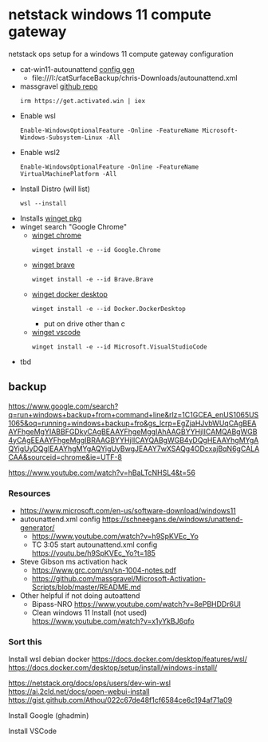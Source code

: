 # netstack windows 11 compute gateway
netstack ops setup for a windows 11 compute gateway configuration

- cat-win11-autounattend [config gen](https://schneegans.de/windows/unattend-generator/)
  - file:///I:/catSurfaceBackup/chris-Downloads/autounattend.xml
- massgravel [github repo](https://github.com/massgravel/Microsoft-Activation-Scripts/blob/master/README.md)
  ```
  irm https://get.activated.win | iex
  ```
- Enable wsl
  ```
  Enable-WindowsOptionalFeature -Online -FeatureName Microsoft-Windows-Subsystem-Linux -All
  ```
- Enable wsl2
  ```
  Enable-WindowsOptionalFeature -Online -FeatureName VirtualMachinePlatform -All
  ```
- Install Distro (will list)
  ```
  wsl --install
  ```
- Installs [winget pkg](https://winget.run)
- winget search "Google Chrome"
  - [winget chrome](https://winget.run/pkg/Google/Chrome)
    ```
    winget install -e --id Google.Chrome
    ```
  - [winget brave](https://winget.run/pkg/Brave/Brave)
    ```
    winget install -e --id Brave.Brave
    ```
  - [winget docker desktop](https://winget.run/pkg/Docker/DockerDesktop)
    ```
    winget install -e --id Docker.DockerDesktop
    ```
    - put on drive other than c
  - [winget vscode](https://winget.run/pkg/Microsoft/VisualStudioCode)
    ```
    winget install -e --id Microsoft.VisualStudioCode
    ```
- tbd

## backup
https://www.google.com/search?q=run+windows+backup+from+command+line&rlz=1C1GCEA_enUS1065US1065&oq=running+windows+backup+fro&gs_lcrp=EgZjaHJvbWUqCAgBEAAYFhgeMgYIABBFGDkyCAgBEAAYFhgeMggIAhAAGBYYHjIICAMQABgWGB4yCAgEEAAYFhgeMggIBRAAGBYYHjIICAYQABgWGB4yDQgHEAAYhgMYgAQYigUyDQgIEAAYhgMYgAQYigUyBwgJEAAY7wXSAQg4ODcxajBqN6gCALACAA&sourceid=chrome&ie=UTF-8

https://www.youtube.com/watch?v=hBaLTcNHSL4&t=56

### Resources
- https://www.microsoft.com/en-us/software-download/windows11
- autounattend.xml config https://schneegans.de/windows/unattend-generator/
  - https://www.youtube.com/watch?v=h9SpKVEc_Yo
  - TC 3:05 start autounattend.xml config https://youtu.be/h9SpKVEc_Yo?t=185
- Steve Gibson ms activation hack
  - https://www.grc.com/sn/sn-1004-notes.pdf
  - https://github.com/massgravel/Microsoft-Activation-Scripts/blob/master/README.md
- Other helpful if not doing autoattend
  - Bipass-NRO https://www.youtube.com/watch?v=8ePBHDDr6UI
  - Clean windows 11 Install (not used) https://www.youtube.com/watch?v=x1yYkBJ6qfo

### Sort this
Install wsl debian docker
https://docs.docker.com/desktop/features/wsl/ 
https://docs.docker.com/desktop/setup/install/windows-install/

https://netstack.org/docs/ops/users/dev-win-wsl
https://ai.2cld.net/docs/open-webui-install
https://gist.github.com/Athou/022c67de48f1cf6584ce6c194af71a09

Install Google (ghadmin)

Install VSCode
